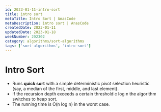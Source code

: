 ```yaml
---
id: 2023-01-11-intro-sort
title: intro sort
metaTitle: Intro Sort | AnasCode
metaDescription: intro sort | AnasCode
createdDate: 2023-01-11
updatedDate: 2023-01-18
weekNumber: 202302
category: algorithms/sort-algorithms
tags: ['sort-algorithms', 'intro-sort']
---
```


# Intro Sort

- Runs **quick sort** with a simple deterministic pivot selection heuristic (say, a median of the first, middle, and last element).
- If the recursion depth exceeds a certain threshold c log n the algorithm switches to heap sort.
- The running time is O(n log n) in the worst case.

